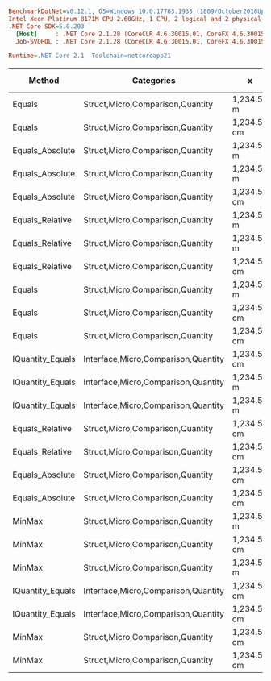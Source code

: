 ``` ini

BenchmarkDotNet=v0.12.1, OS=Windows 10.0.17763.1935 (1809/October2018Update/Redstone5), VM=Hyper-V
Intel Xeon Platinum 8171M CPU 2.60GHz, 1 CPU, 2 logical and 2 physical cores
.NET Core SDK=5.0.203
  [Host]     : .NET Core 2.1.28 (CoreCLR 4.6.30015.01, CoreFX 4.6.30015.01), X64 RyuJIT
  Job-SVQHOL : .NET Core 2.1.28 (CoreCLR 4.6.30015.01, CoreFX 4.6.30015.01), X64 RyuJIT

Runtime=.NET Core 2.1  Toolchain=netcoreapp21  

```
|           Method |                          Categories |           x |           y |     Mean |    Error |   StdDev |   StdErr |      Min |      Max |   Median |  Gen 0 | Gen 1 | Gen 2 | Allocated |
|----------------- |------------------------------------ |------------ |------------ |---------:|---------:|---------:|---------:|---------:|---------:|---------:|-------:|------:|------:|----------:|
|           Equals |    Struct,Micro,Comparison,Quantity |  1,234.56 m |  1,234.56 m | 11.94 ns | 0.160 ns | 0.133 ns | 0.037 ns | 11.71 ns | 12.26 ns | 11.89 ns |      - |     - |     - |         - |
|           Equals |    Struct,Micro,Comparison,Quantity | 1,234.56 cm | 1,234.56 cm | 11.94 ns | 0.179 ns | 0.167 ns | 0.043 ns | 11.68 ns | 12.22 ns | 11.94 ns |      - |     - |     - |         - |
|  Equals_Absolute |    Struct,Micro,Comparison,Quantity |  1,234.56 m |  1,234.56 m | 11.99 ns | 0.077 ns | 0.068 ns | 0.018 ns | 11.89 ns | 12.13 ns | 12.00 ns |      - |     - |     - |         - |
|  Equals_Absolute |    Struct,Micro,Comparison,Quantity |  1,234.56 m |         0 m | 12.02 ns | 0.090 ns | 0.085 ns | 0.022 ns | 11.90 ns | 12.18 ns | 11.99 ns |      - |     - |     - |         - |
|  Equals_Absolute |    Struct,Micro,Comparison,Quantity | 1,234.56 cm | 1,234.56 cm | 12.12 ns | 0.167 ns | 0.156 ns | 0.040 ns | 11.81 ns | 12.40 ns | 12.14 ns |      - |     - |     - |         - |
|  Equals_Relative |    Struct,Micro,Comparison,Quantity |  1,234.56 m |  1,234.56 m | 12.54 ns | 0.115 ns | 0.096 ns | 0.027 ns | 12.35 ns | 12.75 ns | 12.53 ns |      - |     - |     - |         - |
|  Equals_Relative |    Struct,Micro,Comparison,Quantity |  1,234.56 m |         0 m | 12.57 ns | 0.139 ns | 0.124 ns | 0.033 ns | 12.29 ns | 12.76 ns | 12.58 ns |      - |     - |     - |         - |
|  Equals_Relative |    Struct,Micro,Comparison,Quantity | 1,234.56 cm | 1,234.56 cm | 12.66 ns | 0.219 ns | 0.205 ns | 0.053 ns | 12.34 ns | 13.01 ns | 12.66 ns |      - |     - |     - |         - |
|           Equals |    Struct,Micro,Comparison,Quantity |  1,234.56 m |         0 m | 12.95 ns | 0.136 ns | 0.121 ns | 0.032 ns | 12.73 ns | 13.12 ns | 12.94 ns |      - |     - |     - |         - |
|           Equals |    Struct,Micro,Comparison,Quantity | 1,234.56 cm |        0 km | 17.75 ns | 0.236 ns | 0.210 ns | 0.056 ns | 17.45 ns | 18.20 ns | 17.74 ns |      - |     - |     - |         - |
|           Equals |    Struct,Micro,Comparison,Quantity | 1,234.56 cm |         0 m | 17.84 ns | 0.275 ns | 0.257 ns | 0.066 ns | 17.50 ns | 18.37 ns | 17.88 ns |      - |     - |     - |         - |
| IQuantity_Equals | Interface,Micro,Comparison,Quantity | 1,234.56 cm | 1,234.56 cm | 18.41 ns | 0.311 ns | 0.291 ns | 0.075 ns | 18.09 ns | 19.02 ns | 18.37 ns |      - |     - |     - |         - |
| IQuantity_Equals | Interface,Micro,Comparison,Quantity |  1,234.56 m |  1,234.56 m | 18.54 ns | 0.255 ns | 0.238 ns | 0.061 ns | 18.12 ns | 18.95 ns | 18.50 ns |      - |     - |     - |         - |
| IQuantity_Equals | Interface,Micro,Comparison,Quantity |  1,234.56 m |         0 m | 19.85 ns | 0.324 ns | 0.303 ns | 0.078 ns | 19.34 ns | 20.37 ns | 19.89 ns |      - |     - |     - |         - |
|  Equals_Relative |    Struct,Micro,Comparison,Quantity | 1,234.56 cm |        0 km | 21.35 ns | 0.303 ns | 0.283 ns | 0.073 ns | 20.84 ns | 21.78 ns | 21.34 ns |      - |     - |     - |         - |
|  Equals_Relative |    Struct,Micro,Comparison,Quantity | 1,234.56 cm |         0 m | 21.35 ns | 0.316 ns | 0.296 ns | 0.076 ns | 20.75 ns | 21.85 ns | 21.40 ns |      - |     - |     - |         - |
|  Equals_Absolute |    Struct,Micro,Comparison,Quantity | 1,234.56 cm |        0 km | 21.86 ns | 0.289 ns | 0.270 ns | 0.070 ns | 21.42 ns | 22.42 ns | 21.90 ns |      - |     - |     - |         - |
|  Equals_Absolute |    Struct,Micro,Comparison,Quantity | 1,234.56 cm |         0 m | 21.96 ns | 0.297 ns | 0.278 ns | 0.072 ns | 21.15 ns | 22.32 ns | 21.93 ns |      - |     - |     - |         - |
|           MinMax |    Struct,Micro,Comparison,Quantity |  1,234.56 m |         0 m | 22.13 ns | 0.336 ns | 0.315 ns | 0.081 ns | 21.73 ns | 22.72 ns | 21.98 ns | 0.0050 |     - |     - |      32 B |
|           MinMax |    Struct,Micro,Comparison,Quantity | 1,234.56 cm | 1,234.56 cm | 22.44 ns | 0.441 ns | 0.413 ns | 0.107 ns | 21.99 ns | 23.26 ns | 22.32 ns | 0.0050 |     - |     - |      32 B |
|           MinMax |    Struct,Micro,Comparison,Quantity |  1,234.56 m |  1,234.56 m | 22.46 ns | 0.307 ns | 0.287 ns | 0.074 ns | 21.98 ns | 22.89 ns | 22.49 ns | 0.0050 |     - |     - |      32 B |
| IQuantity_Equals | Interface,Micro,Comparison,Quantity | 1,234.56 cm |        0 km | 25.14 ns | 0.330 ns | 0.309 ns | 0.080 ns | 24.41 ns | 25.57 ns | 25.13 ns |      - |     - |     - |         - |
| IQuantity_Equals | Interface,Micro,Comparison,Quantity | 1,234.56 cm |         0 m | 25.31 ns | 0.417 ns | 0.390 ns | 0.101 ns | 24.69 ns | 25.92 ns | 25.30 ns |      - |     - |     - |         - |
|           MinMax |    Struct,Micro,Comparison,Quantity | 1,234.56 cm |        0 km | 26.91 ns | 0.549 ns | 0.539 ns | 0.135 ns | 26.07 ns | 27.86 ns | 26.93 ns | 0.0050 |     - |     - |      32 B |
|           MinMax |    Struct,Micro,Comparison,Quantity | 1,234.56 cm |         0 m | 27.02 ns | 0.423 ns | 0.395 ns | 0.102 ns | 26.52 ns | 27.67 ns | 26.88 ns | 0.0050 |     - |     - |      32 B |
